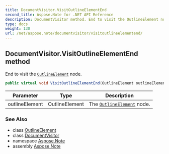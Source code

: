 ```yaml
---
title: DocumentVisitor.VisitOutlineElementEnd
second_title: Aspose.Note for .NET API Reference
description: DocumentVisitor method. End to visit the OutlineElement node
type: docs
weight: 130
url: /net/aspose.note/documentvisitor/visitoutlineelementend/
---
```

## DocumentVisitor.VisitOutlineElementEnd method

End to visit the [`OutlineElement`](../../outlineelement/) node.

```csharp
public virtual void VisitOutlineElementEnd(OutlineElement outlineElement)
```

| Parameter | Type | Description |
| --- | --- | --- |
| outlineElement | OutlineElement | The [`OutlineElement`](../../outlineelement/) node. |

### See Also

* class [OutlineElement](../../outlineelement/)
* class [DocumentVisitor](../)
* namespace [Aspose.Note](../../documentvisitor/)
* assembly [Aspose.Note](../../../)


